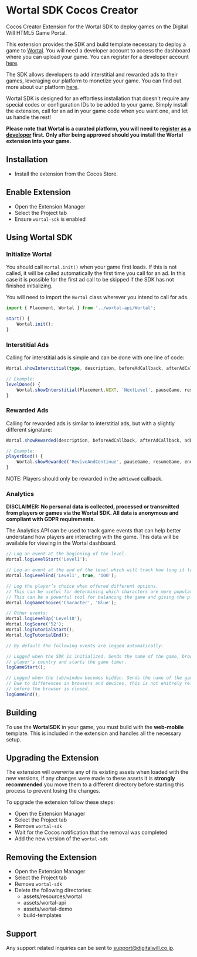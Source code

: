 # Wortal SDK Cocos Creator

Cocos Creator Extension for the Wortal SDK to deploy games on the Digital Will HTML5 Game Portal.

This extension provides the SDK and build template necessary to deploy a game to [Wortal](https://html5gameportal.com/). 
You will need a developer account to access the dashboard where you can upload your game. You can register for a
developer account [here](https://html5gameportal.com/register-developer/).

The SDK allows developers to add interstitial and rewarded ads to their games, leveraging our platform
to monetize your game. You can find out more about our platform [here](https://html5gameportal.com/).

Wortal SDK is designed for an effortless installation that doesn't require any special codes or
configuration IDs to be added to your game. Simply install the extension, call for an ad in your game code
when you want one, and let us handle the rest!

**Please note that Wortal is a curated platform, you will need to [register as a developer](https://html5gameportal.com/register-developer/) first. 
Only after being approved should you install the Wortal extension into your game.**

## Installation

- Install the extension from the Cocos Store.

## Enable Extension

- Open the Extension Manager
- Select the Project tab
- Ensure `wortal-sdk` is enabled

## Using Wortal SDK

### Initialize Wortal

You should call `Wortal.init()` when your game first loads. If this is not called, it will be called automatically the
first time you call for an ad. In this case it is possible for the first ad call to be skipped if the SDK has not
finished initializing.

You will need to import the `Wortal` class wherever you intend to call for ads.

```typescript
import { Placement, Wortal } from '../wortal-api/Wortal';

start() {
    Wortal.init();
}
```

### Interstitial Ads

Calling for interstitial ads is simple and can be done with one line of code:

```typescript
Wortal.showInterstitial(type, description, beforeAdCallback, afterAdCallback);

// Example:
levelDone() {
    Wortal.showInterstitial(Placement.NEXT, 'NextLevel', pauseGame, resumeGame);
}
```

### Rewarded Ads

Calling for rewarded ads is similar to interstitial ads, but with a slightly different signature:

```typescript
Wortal.showRewarded(description, beforeAdCallback, afterAdCallback, adDismissedCallback, adViewedCallback);

// Example:
playerDied() {
    Wortal.showRewarded('ReviveAndContinue', pauseGame, resumeGame, endLevel, revivePlayer);
}
```

NOTE: Players should only be rewarded in the `adViewed` callback.

### Analytics
**DISCLAIMER: No personal data is collected, processed or transmitted from players or games via the Wortal SDK.
All data is anonymous and compliant with GDPR requirements.**

The Analytics API can be used to track game events that can help better understand how players are interacting with
the game. This data will be available for viewing in the Wortal dashboard.

```typescript
// Log an event at the beginning of the level.
Wortal.logLevelStart('Level1');

// Log an event at the end of the level which will track how long it took the player to finish.
Wortal.logLevelEnd('Level1', true, '100');

// Log the player’s choice when offered different options. 
// This can be useful for determining which characters are more popular, or paths are more commonly taken, etc. 
// This can be a powerful tool for balancing the game and giving the players more of what they enjoy.
Wortal.logGameChoice('Character', 'Blue');

// Other events:
Wortal.logLevelUp('Level10');
Wortal.logScore('52');
Wortal.logTutorialStart();
Wortal.logTutorialEnd();

// By default the following events are logged automatically:

// Logged when the SDK is initialized. Sends the name of the game, browser, platform,
// player's country and starts the game timer.
logGameStart();

// Logged when the tab/window becomes hidden. Sends the name of the game and the length of play.
// Due to differences in browsers and devices, this is not enitrely reliable and may not be called
// before the browser is closed.
logGameEnd();
```

## Building
To use the <b>WortalSDK</b> in your game, you must build with the <b>web-mobile</b> template.  This is included in the
extension and handles all the necessary setup.

## Upgrading the Extension
The extension will overwrite any of its existing assets when loaded with the new versions, if any changes
were made to these assets it is <b>strongly recommended</b> you move them to a different directory before starting this process
to prevent losing the changes.

To upgrade the extension follow these steps:
- Open the Extension Manager
- Select the Project tab
- Remove `wortal-sdk`
- Wait for the Cocos notification that the removal was completed
- Add the new version of the `wortal-sdk`

## Removing the Extension
- Open the Extension Manager
- Select the Project tab
- Remove `wortal-sdk`
- Delete the following directories:
    - assets/resources/wortal
    - assets/wortal-api
    - assets/wortal-demo
    - build-templates

## Support
Any support related inquiries can be sent to [support@digitalwill.co.jp](mailto:support@digitalwill.co.jp).